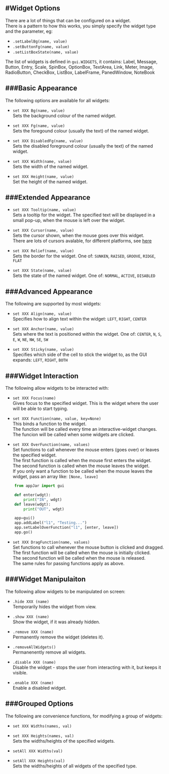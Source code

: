 #Widget Options
----
There are a lot of things that can be configured on a widget.  
There is a pattern to how this works, you simply specify the widget type and the parameter, eg:

* `.setLabelBg(name, value)`
* `.setButtonFg(name, value)`
* `.setListBoxState(name, value)`

The list of widgets is defined in `gui.WIDGETS`, it contains:
Label, Message, Button, Entry, Scale, SpinBox, OptionBox, TextArea, Link, Meter, Image, RadioButton, CheckBox, ListBox, LabelFrame, PanedWindow, NoteBook

###Basic Appearance
----
The following options are available for all widgets:

* `set XXX Bg(name, value)`  
    Sets the background colour of the named widget.

* `set XXX Fg(name, value)`  
    Sets the foregound colour (usually the text) of the named widget.

* `set XXX DisabledFg(name, value)`  
    Sets the disabled foreground colour (usually the text) of the named widget.

* `set XXX Width(name, value)`  
    Sets the width of the named widget.

* `set XXX Height(name, value)`  
    Set the height of the named widget.

###Extended Appearance
---
* `set XXX Tooltip(name, value)`  
    Sets a tooltip for the widget.
    The specified text will be displayed in a small pop-up, when the mouse is left over the widget.

* `set XXX Cursor(name, value)`  
    Sets the cursor shown, when the mouse goes over this widget.  
    There are lots of cursors avalable, for different platforms, see [here](http://infohost.nmt.edu/tcc/help/pubs/tkinter/web/cursors.html)

* `set XXX Relief(name, value)`  
    Sets the border for the widget. One of: `SUNKEN`, `RAISED`, `GROOVE`, `RIDGE`, `FLAT`  

* `set XXX State(name, value)`  
    Sets the state of the named widget. One of: `NORMAL`, `ACTIVE`, `DISABLED`  

###Advanced Appearance
----
The following are supported by most widgets:

* `set XXX Align(name, value)`  
    Specifies how to align text within the widget: `LEFT`, `RIGHT`, `CENTER`

* `set XXX Anchor(name, value)`  
    Sets where the text is positioned within the widget. One of: `CENTER`, `N`, `S`, `E`, `W`, `NE`, `NW`, `SE`, `SW`  

* `set XXX Sticky(name, value)`  
    Specifies which side of the cell to stick the widget to, as the GUI expands: `LEFT`, `RIGHT`, `BOTH`

###Widget Interaction
----
The following allow widgets to be interacted with:

* `set XXX Focus(name)`  
    Gives focus to the specified widget. This is the widget where the user will be able to start typing.

* `set XXX Function(name, value, key=None)`  
    This binds a function to the widget.  
    The function will be called every time an interactive-widget changes. 
    The funcion will be called when some widgets are clicked.  

* `set XXX OverFunction(name, values)`  
    Set functions to call whenever the mouse enters (goes over) or leaves the specified widget.  
    The first function is called when the mouse first enters the widget.  
    The second function is called when the mouse leaves the widget.  
    If you only want a function to be called when the mouse leaves the widget, pass an array like: `[None, leave]`  

```python
    from appJar import gui

    def enter(wdgt): 
        print("IN", wdgt)
    def leave(wdgt):
        print("OUT", wdgt)

    app=gui()
    app.addLabel("l1", "Testing...")
    app.setLabelOverFunction("l1", [enter, leave])
    app.go()
```  
* `set XXX DragFunction(name, values)`  
    Set functions to call whenever the mouse button is clicked and dragged.  
    The first function will be called when the mouse is initially clicked.  
    The second function will be called when the mouse is released.  
    The same rules for passing functions apply as above.  


###Widget Manipulaiton
----
The following allow widgets to be manipulated on screen:

* `.hide XXX (name)`  
    Temporarily hides the widget from view.

* `.show XXX (name)`  
    Show the widget, if it was already hidden.

* `.remove XXX (name)`  
    Permanently remove the widget (deletes it).

* `.removeAllWidgets()`  
    Permanenently remove all widgets.

* `.disable XXX (name)`  
    Disable the widget - stops the user from interacting with it, but keeps it visible.

* `.enable XXX (name)`  
    Enable a disabled widget.

###Grouped Options
----
The following are convenience functions, for modifying a group of widgets:

* `set XXX Widths(names, val)`  
* `set XXX Heights(names, val)`  
    Sets the widths/heights of the specified widgets.

* `setAll XXX Widths(val)`  
* `setAll XXX Heights(val)`  
    Sets the widths/heights of all widgets of the specified type.
